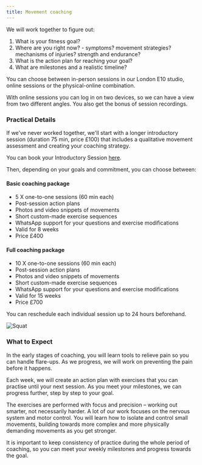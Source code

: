 ```yaml
---
title: Movement coaching
---
```

We will work together to figure out:
1. What is your fitness goal?
2. Where are you right now? - symptoms? movement strategies? mechanisms of injuries? strength and endurance?
3. What is the action plan for reaching your goal?
4. What are milestones and a realistic timeline?

You can choose between in-person sessions in our London E10 studio, online sessions or the physical-online combination. 

With online sessions you can log in on two devices, so we can have a view from two different angles. You also get the bonus of session recordings.

### Practical Details

If we've never worked together, we'll start with a longer introductory session
(duration 75 min, price £100) that includes a qualitative movement assessment
and creating your coaching strategy.

You can book your Introductory Session [here](https://calendly.com/movementkitchen/initial-assessment).

Then, depending on your goals and commitment, you can choose between:

#### Basic coaching package
- 5 X one-to-one sessions (60 min each)
- Post-session action plans
- Photos and video snippets of movements
- Short custom-made exercise sequences
- WhatsApp support for your questions and exercise modifications
- Valid for 8 weeks
- Price £400

#### Full coaching package
- 10 X one-to-one sessions (60 min each)
- Post-session action plans
- Photos and video snippets of movements
- Short custom-made exercise sequences
- WhatsApp support for your questions and exercise modifications
- Valid for 15 weeks
- Price £700

You can reschedule each individual session up to 24 hours beforehand.

![Squat](/images/squat.jpg)


### What to Expect

In the early stages of coaching, you will learn tools to relieve pain so you can handle flare-ups. As we progress, we will work on preventing the pain before it happens.

Each week, we will create an action plan with exercises that you can practise until your next session. As you meet your milestones, we can progress further, step by step to your goal.

The exercises are performed with focus and precision – working out smarter, not necessarily harder. A lot of our work focuses on the nervous system and motor control. You will learn how to isolate and control small movements, building towards more complex and more physically demanding movements as you get stronger.

It is important to keep consistency of practice during the whole period of coaching, so you can meet your weekly milestones and progress towards the goal.